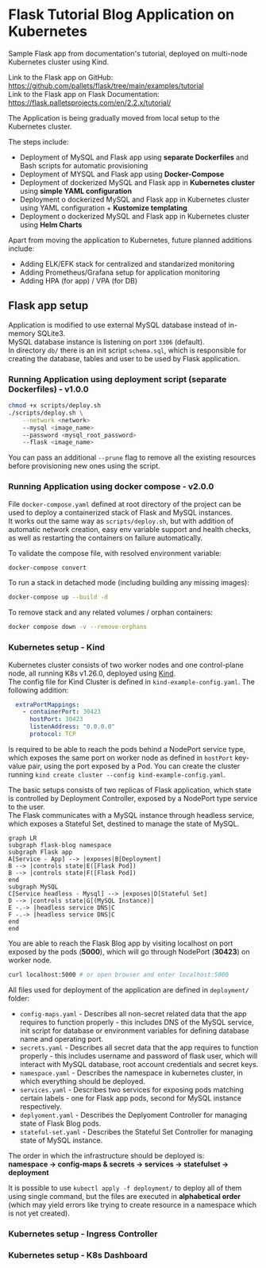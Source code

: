 # Flask Tutorial Blog Application on Kubernetes

Sample Flask app from documentation's tutorial, deployed on multi-node Kubernetes cluster using Kind.

Link to the Flask app on GitHub: https://github.com/pallets/flask/tree/main/examples/tutorial  
Link to the Flask app on Flask Documentation: https://flask.palletsprojects.com/en/2.2.x/tutorial/

The Application is being gradually moved from local setup to the Kubernetes cluster.

The steps include:

* Deployment of MySQL and Flask app using **separate Dockerfiles** and Bash scripts for automatic provisioning
* Deployment of MYSQL and Flask app using **Docker-Compose**
* Deployment of dockerized MySQL and Flask app in **Kubernetes cluster** using **simple YAML configuration**
* Deployment o dockerized MySQL and Flask app in Kubernetes cluster using YAML configuration + **Kustomize templating**
* Deployment o dockerized MySQL and Flask app in Kubernetes cluster using **Helm Charts**

Apart from moving the application to Kubernetes, future planned additions include:

* Adding ELK/EFK stack for centralized and standarized monitoring
* Adding Prometheus/Grafana setup for application monitoring
* Adding HPA (for app) / VPA (for DB)

## Flask app setup

Application is modified to use external MySQL database instead of in-memory SQLite3.  
MySQL database instance is listening on port `3306` (default).  
In directory `db/` there is an init script `schema.sql`, which is responsible for creating the database, tables and user to be used by Flask application.

### Running Application using deployment script (separate Dockerfiles) - v1.0.0

```bash
chmod +x scripts/deploy.sh
./scripts/deploy.sh \
    --network <network>
    --mysql <image_name>
    --password <mysql_root_password>
    --flask <image_name>
```

You can pass an additional `--prune` flag to remove all the existing resources before provisioning new ones using the script.

### Running Application using docker compose - v2.0.0

File `docker-compose.yaml` defined at root directory of the project can be used to deploy a containerized stack of Flask and MySQL instances.  
It works out the same way as `scripts/deploy.sh`, but with addition of automatic network creation, easy env variable support and health checks, as well as restarting the containers on failure automatically.

To validate the compose file, with resolved environment variable:

```bash
docker-compose convert
```

To run a stack in detached mode (including building any missing images):

```bash
docker-compose up --build -d
```

To remove stack and any related volumes / orphan containers:

```bash
docker compose down -v --remove-orphans
```

### Kubernetes setup - Kind

Kubernetes cluster consists of two worker nodes and one control-plane node, all running K8s v1.26.0, deployed using [Kind](https://kind.sigs.k8s.io/).  
The config file for Kind Cluster is defined in `kind-example-config.yaml`. The following addition:  

```yaml
  extraPortMappings:
    - containerPort: 30423
      hostPort: 30423
      listenAddress: "0.0.0.0"
      protocol: TCP
```

Is required to be able to reach the pods behind a NodePort service type, which exposes the same port on worker node as defined in `hostPort` key-value pair, using the port exposed by a Pod. You can create the cluster running `kind create cluster --config kind-example-config.yaml`.  

The basic setups consists of two replicas of Flask application, which state is controlled by Deployment Controller, exposed by a NodePort type service to the user.  
The Flask communicates with a MySQL instance through headless service, which exposes a Stateful Set, destined to manage the state of MySQL.

```mermaid
graph LR
subgraph flask-blog namespace
subgraph Flask app
A[Service - App] --> |exposes|B[Deployment]
B --> |controls state|E([Flask Pod])
B --> |controls state|F([Flask Pod])
end
subgraph MySQL
C[Service headless - Mysql] --> |exposes|D[Stateful Set]
D --> |controls state|G[(MySQL Instance)]
E -.-> |headless service DNS|C
F -.-> |headless service DNS|C
end
end
```

You are able to reach the Flask Blog app by visiting localhost on port exposed by the pods (**5000**), which will go through NodePort (**30423**) on worker node.

```bash
curl localhost:5000 # or open browser and enter localhost:5000
```

All files used for deployment of the application are defined in `deployment/` folder:

* `config-maps.yaml` - Describes all non-secret related data that the app requires to function properly - this includes DNS of the MySQL service, init script for database or environment variables for defining database name and operating port.
* `secrets.yaml` - Describes all secret data that the app requires to function properly - this includes username and password of flask user, which will interact with MySQL database, root account credentials and secret keys.
* `namespace.yaml` - Describes the namespace in kubernetes cluster, in which everything should be deployed.
* `services.yaml` - Describes two services for exposing pods matching certain labels - one for Flask app pods, second for MySQL instance respectively.
* `deplyoment.yaml` - Describes the Deplyoment Controller for managing state of Flask Blog pods.
* `stateful-set.yaml` - Describes the Stateful Set Controller for managing state of MySQL instance.

The order in which the infrastructure should be deployed is:  
**namespace -> config-maps & secrets -> services -> statefulset -> deployment**

It is possible to use `kubectl apply -f deployment/` to deploy all of them using single command, but the files are executed in **alphabetical order** (which may yield errors like trying to create resource in a namespace which is not yet created).

### Kubernetes setup - Ingress Controller

### Kubernetes setup - K8s Dashboard